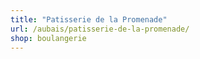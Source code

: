 ```yaml
---
title: "Patisserie de la Promenade"
url: /aubais/patisserie-de-la-promenade/
shop: boulangerie
---
```

